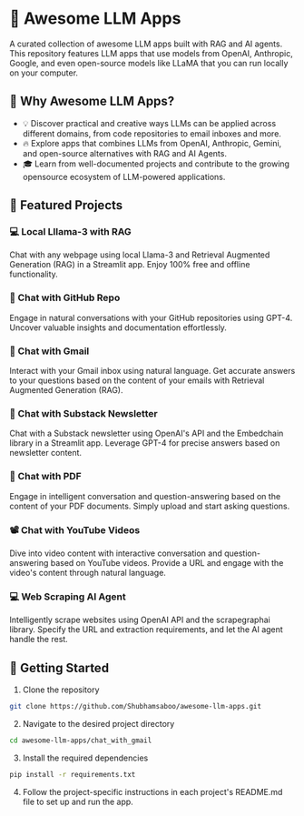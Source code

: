 # 🌟 Awesome LLM Apps
A curated collection of awesome LLM apps built with RAG and AI agents. This repository features LLM apps that use models from OpenAI, Anthropic, Google, and even open-source models like LLaMA that you can run locally on your computer.

## 🤔 Why Awesome LLM Apps?
- 💡 Discover practical and creative ways LLMs can be applied across different domains, from code repositories to email inboxes and more.
- 🔥 Explore apps that combines LLMs from OpenAI, Anthropic, Gemini, and open-source alternatives with RAG and AI Agents.
- 🎓 Learn from well-documented projects and contribute to the growing opensource ecosystem of LLM-powered applications.

## 📂 Featured Projects

### 💻 Local Lllama-3 with RAG
Chat with any webpage using local Llama-3 and Retrieval Augmented Generation (RAG) in a Streamlit app. Enjoy 100% free and offline functionality.

### 💬 Chat with GitHub Repo
Engage in natural conversations with your GitHub repositories using GPT-4. Uncover valuable insights and documentation effortlessly.

### 📨 Chat with Gmail
Interact with your Gmail inbox using natural language. Get accurate answers to your questions based on the content of your emails with Retrieval Augmented Generation (RAG).

### 📝 Chat with Substack Newsletter
Chat with a Substack newsletter using OpenAI's API and the Embedchain library in a Streamlit app. Leverage GPT-4 for precise answers based on newsletter content.

### 📄 Chat with PDF
Engage in intelligent conversation and question-answering based on the content of your PDF documents. Simply upload and start asking questions.

### 📽️ Chat with YouTube Videos
Dive into video content with interactive conversation and question-answering based on YouTube videos. Provide a URL and engage with the video's content through natural language.

### 💻 Web Scraping AI Agent
Intelligently scrape websites using OpenAI API and the scrapegraphai library. Specify the URL and extraction requirements, and let the AI agent handle the rest.


## 🚀 Getting Started

1. Clone the repository 

```bash 
git clone https://github.com/Shubhamsaboo/awesome-llm-apps.git 
```

2. Navigate to the desired project directory

```bash 
cd awesome-llm-apps/chat_with_gmail 
```

3. Install the required dependencies

```bash
pip install -r requirements.txt
```

4. Follow the project-specific instructions in each project's README.md file to set up and run the app.

